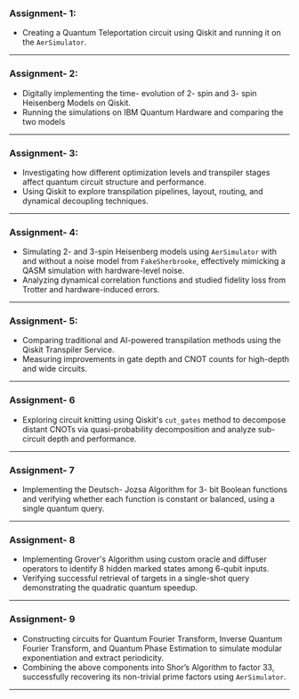 ### **Assignment- 1**:
- Creating a Quantum Teleportation circuit using Qiskit and running it on the `AerSimulator`.

---

### **Assignment- 2:**
- Digitally implementing the time- evolution of 2- spin and 3- spin Heisenberg Models on Qiskit.
- Running the simulations on IBM Quantum Hardware and comparing the two models

---

### **Assignment- 3:**
- Investigating how different optimization levels and transpiler stages affect quantum circuit structure and performance.
- Using Qiskit to explore transpilation pipelines, layout, routing, and dynamical decoupling techniques.

---

### **Assignment- 4:**
- Simulating 2- and 3-spin Heisenberg models using `AerSimulator` with and without a noise model from `FakeSherbrooke`, effectively mimicking a QASM simulation with hardware-level noise.
- Analyzing dynamical correlation functions and studied fidelity loss from Trotter and hardware-induced errors.

---

### **Assignment- 5:**
- Comparing traditional and AI-powered transpilation methods using the Qiskit Transpiler Service.
- Measuring improvements in gate depth and CNOT counts for high-depth and wide circuits.

---

### **Assignment- 6**
- Exploring circuit knitting using Qiskit's `cut_gates` method to decompose distant CNOTs via quasi-probability decomposition and analyze sub-circuit depth and performance.

---

### **Assignment- 7**
- Implementing the Deutsch- Jozsa Algorithm for 3- bit Boolean functions and verifying whether each function is constant or balanced, using a single quantum query.

---

### **Assignment- 8**
- Implementing Grover's Algorithm using custom oracle and diffuser operators to identify 8 hidden marked states among 6-qubit inputs.
- Verifying successful retrieval of targets in a single-shot query demonstrating the quadratic quantum speedup.

---

### **Assignment- 9**
- Constructing circuits for Quantum Fourier Transform, Inverse Quantum Fourier Transform, and Quantum Phase Estimation to simulate modular exponentiation and extract periodicity.
- Combining the above components into Shor’s Algorithm to factor 33, successfully recovering its non-trivial prime factors using `AerSimulator`.

---



